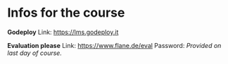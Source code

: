 # Infos for the course

**Godeploy**
Link: <https://lms.godeploy.it>

**Evaluation please**
Link: <https://www.flane.de/eval>
Password: *Provided on last day of course.*
